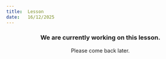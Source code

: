 ```yaml
---
title:  Lesson
date:   16/12/2025
---
```


### <center>We are currently working on this lesson.</center>
<center>Please come back later.</center>